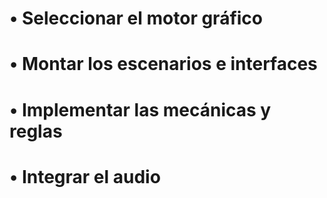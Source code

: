 # • Seleccionar el motor gráfico
# • Montar los escenarios e interfaces
# • Implementar las mecánicas y reglas
# • Integrar el audio